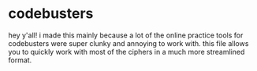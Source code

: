 # codebusters

hey y'all! i made this mainly because a lot of the online practice tools for codebusters were super clunky and annoying to work with. 
this file allows you to quickly work with most of the ciphers in a much more streamlined format.
